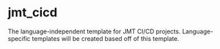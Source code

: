 # jmt_cicd
The language-independent template for JMT CI/CD projects. Language-specific templates will be created based off of this template.
